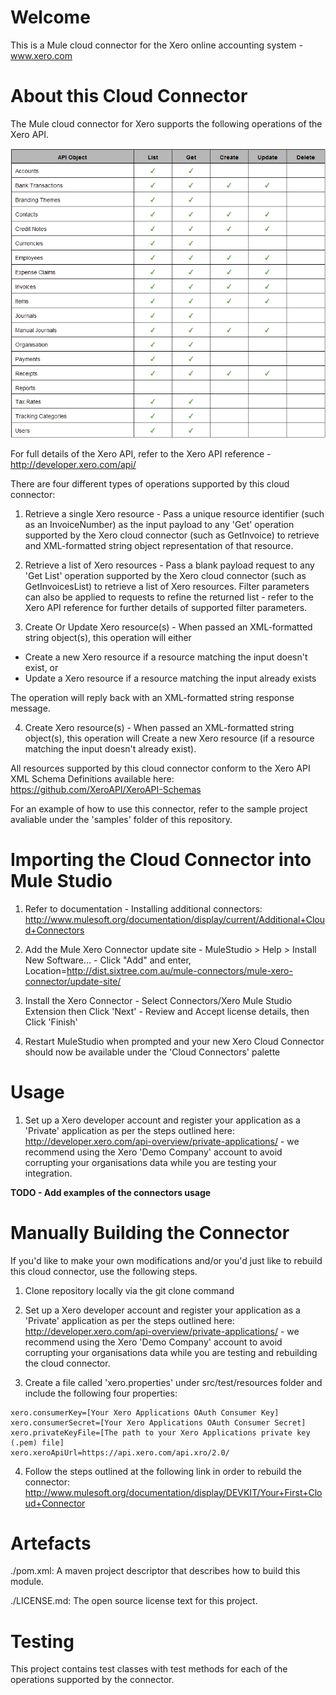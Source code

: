 Welcome
=======
This is a Mule cloud connector for the Xero online accounting system - www.xero.com

About this Cloud Connector
==========================
The Mule cloud connector for Xero supports the following operations of the Xero API.

![Xero API Support](/doc/APISupportTable.jpg)

For full details of the Xero API, refer to the Xero API reference - http://developer.xero.com/api/

There are four different types of operations supported by this cloud connector:

1. Retrieve a single Xero resource - Pass a unique resource identifier (such as an InvoiceNumber) as the input payload to any 'Get' operation supported by the Xero cloud connector (such as GetInvoice) to retrieve and XML-formatted string object representation of that resource.

2. Retrieve a list of Xero resources - Pass a blank payload request to any 'Get List' operation supported by the Xero cloud connector (such as GetInvoicesList) to retrieve a list of Xero resources. Filter parameters can also be applied to requests to refine the returned list - refer to the Xero API reference for further details of supported filter parameters.

3. Create Or Update Xero resource(s) - When passed an XML-formatted string object(s), this operation will either 
  - Create a new Xero resource if a resource matching the input doesn't exist, or 
  - Update a Xero resource if a resource matching the input already exists
    
  The operation will reply back with an XML-formatted string response message.

4. Create Xero resource(s) - When passed an XML-formatted string object(s), this operation will Create a new Xero resource (if a resource matching the input doesn't already exist).

All resources supported by this cloud connector conform to the Xero API XML Schema Definitions available here: https://github.com/XeroAPI/XeroAPI-Schemas

For an example of how to use this connector, refer to the sample project avaliable under the 'samples' folder of this repository.

Importing the Cloud Connector into Mule Studio
==============================================
1. Refer to documentation - Installing additional connectors: 
http://www.mulesoft.org/documentation/display/current/Additional+Cloud+Connectors

2. Add the Mule Xero Connector update site - MuleStudio > Help > Install New Software... - Click "Add" and enter, Location=http://dist.sixtree.com.au/mule-connectors/mule-xero-connector/update-site/

3. Install the Xero Connector - Select Connectors/Xero Mule Studio Extension then Click 'Next' - Review and Accept license details, then Click 'Finish'

4. Restart MuleStudio when prompted and your new Xero Cloud Connector should now be available under the 'Cloud Connectors' palette

Usage
=====
1. Set up a Xero developer account and register your application as a 'Private' application as per the steps outlined here:
http://developer.xero.com/api-overview/private-applications/ - we recommend using the Xero 'Demo Company' account to avoid corrupting your organisations data while you are testing your integration.

__TODO - Add examples of the connectors usage__

Manually Building the Connector
===============================
If you'd like to make your own modifications and/or you'd just like to rebuild this cloud connector, use the following steps.

1. Clone repository locally via the git clone command

2. Set up a Xero developer account and register your application as a 'Private' application as per the steps outlined here:
http://developer.xero.com/api-overview/private-applications/ - we recommend using the Xero 'Demo Company' account 
to avoid corrupting your organisations data while you are testing and rebuilding the cloud connector.

3. Create a file called 'xero.properties' under src/test/resources folder and include the following four properties:
```
xero.consumerKey=[Your Xero Applications OAuth Consumer Key]
xero.consumerSecret=[Your Xero Applications OAuth Consumer Secret]
xero.privateKeyFile=[The path to your Xero Applications private key (.pem) file]
xero.xeroApiUrl=https://api.xero.com/api.xro/2.0/
```

4. Follow the steps outlined at the following link in order to rebuild the connector:
http://www.mulesoft.org/documentation/display/DEVKIT/Your+First+Cloud+Connector

Artefacts
=========
./pom.xml: A maven project descriptor that describes how to build this module.

./LICENSE.md: The open source license text for this project.

Testing
=======
This project contains test classes with test methods for each of the operations supported by the connector.
